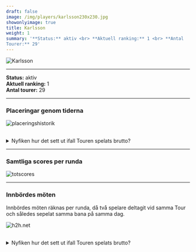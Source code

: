 ```yaml
---  
draft: false  
image: /img/players/karlsson230x230.jpg  
showonlyimage: true  
title: Karlsson  
weight: 1  
summary: '**Status:** aktiv <br> **Aktuell ranking:** 1 <br> **Antal
Tourer:** 29'  
---
```


![Karlsson](/img/players/karlsson230x230.jpg)

------------------------------------------------------------------------

**Status:** aktiv  
**Aktuell ranking:** 1  
**Antal tourer:** 29

------------------------------------------------------------------------

### Placeringar genom tiderna

![placeringshistorik](/playerstats/Karlsson.placing.net.png) <br><br>
<details> <summary>Nyfiken hur det sett ut ifall Touren spelats
brutto?</summary> <p>

![placeringshistorik](/playerstats/Karlsson.placing.gross.png) </p>
</details>

------------------------------------------------------------------------

### Samtliga scores per runda

![totscores](/playerstats/Karlsson.totscores.png)

------------------------------------------------------------------------

### Innbördes möten

Innbördes möten räknas per runda, då två spelare deltagit vid samma Tour
och således sepelat samma bana på samma dag.

![h2h.net](/playerstats/Karlsson.h2h.net.png) <br><br> <details>
<summary>Nyfiken hur det sett ut ifall Touren spelats brutto?</summary>
<p>

![h2h.gross](/playerstats/Karlsson.h2h.gross.png) </p> </details>
